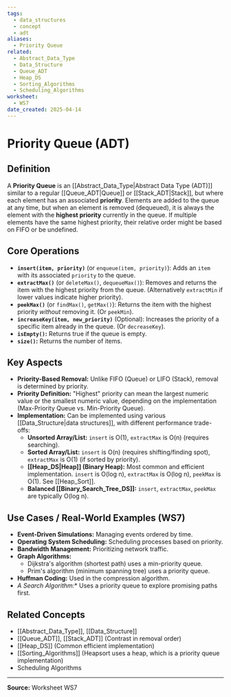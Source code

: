 ```yaml
---
tags:
  - data_structures
  - concept
  - adt
aliases:
  - Priority Queue
related:
  - Abstract_Data_Type
  - Data_Structure
  - Queue_ADT
  - Heap_DS
  - Sorting_Algorithms
  - Scheduling_Algorithms
worksheet:
  - WS7
date_created: 2025-04-14
---
```

# Priority Queue (ADT)

## Definition

A **Priority Queue** is an [[Abstract_Data_Type|Abstract Data Type (ADT)]] similar to a regular [[Queue_ADT|Queue]] or [[Stack_ADT|Stack]], but where each element has an associated **priority**. Elements are added to the queue at any time, but when an element is removed (dequeued), it is always the element with the **highest priority** currently in the queue. If multiple elements have the same highest priority, their relative order might be based on FIFO or be undefined.

## Core Operations

-   **`insert(item, priority)`** (or `enqueue(item, priority)`): Adds an `item` with its associated `priority` to the queue.
-   **`extractMax()`** (or `deleteMax()`, `dequeueMax()`): Removes and returns the item with the highest priority from the queue. (Alternatively `extractMin` if lower values indicate higher priority).
-   **`peekMax()`** (or `findMax()`, `getMax()`): Returns the item with the highest priority *without* removing it. (Or `peekMin`).
-   **`increaseKey(item, new_priority)`** (Optional): Increases the priority of a specific item already in the queue. (Or `decreaseKey`).
-   **`isEmpty()`:** Returns true if the queue is empty.
-   **`size()`:** Returns the number of items.

## Key Aspects

- **Priority-Based Removal:** Unlike FIFO (Queue) or LIFO (Stack), removal is determined by priority.
- **Priority Definition:** "Highest" priority can mean the largest numeric value or the smallest numeric value, depending on the implementation (Max-Priority Queue vs. Min-Priority Queue).
- **Implementation:** Can be implemented using various [[Data_Structure|data structures]], with different performance trade-offs:
    - **Unsorted Array/List:** `insert` is O(1), `extractMax` is O(n) (requires searching).
    - **Sorted Array/List:** `insert` is O(n) (requires shifting/finding spot), `extractMax` is O(1) (if sorted by priority).
    - **[[Heap_DS|Heap]] (Binary Heap):** Most common and efficient implementation. `insert` is O(log n), `extractMax` is O(log n), `peekMax` is O(1). See [[Heap_Sort]].
    - **Balanced [[Binary_Search_Tree_DS]]:** `insert`, `extractMax`, `peekMax` are typically O(log n).

## Use Cases / Real-World Examples (WS7)

- **Event-Driven Simulations:** Managing events ordered by time.
- **Operating System Scheduling:** Scheduling processes based on priority.
- **Bandwidth Management:** Prioritizing network traffic.
- **Graph Algorithms:**
    - Dijkstra's algorithm (shortest path) uses a min-priority queue.
    - Prim's algorithm (minimum spanning tree) uses a priority queue.
- **Huffman Coding:** Used in the compression algorithm.
- **A* Search Algorithm:** Uses a priority queue to explore promising paths first.

## Related Concepts
- [[Abstract_Data_Type]], [[Data_Structure]]
- [[Queue_ADT]], [[Stack_ADT]] (Contrast in removal order)
- [[Heap_DS]] (Common efficient implementation)
- [[Sorting_Algorithms]] (Heapsort uses a heap, which is a priority queue implementation)
- Scheduling Algorithms

---
**Source:** Worksheet WS7